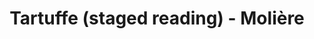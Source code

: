 ---
layout: production
title: Tartuffe (staged reading) - Molière
dates: June 8, 2014
location: Chief O’Neill’s Pub & Restaurant, Chicago
synopsis: Accidental Shakespeare Theatre Company performs a staged reading of one of Moliere's best loved -- and most clever -- comedies. Few scoundrels are as roguish, charming or hilarious as the titular Tartuffe, an impostor who insinuates himself into the home of Orgon and his family, quickly throwing the entire household into chaos. As Orgon's infatuation with his guest and his phony piety grows, Tartuffe's deception threatens to turn downright damaging.

production:
- name: Margaretta Sacco
  title: Director

cast:
- actor: Ben Muller
  role: Tartuffe
- actor: Rocco Renda
  role: Orgon
- actor: Christian Isely
  role: Cleante
- actor: Geoff Zimmerman
  role: Damic/Officer
- actor: Kevin Sheehan
  role: Valere
- actor: Anu Bhatt
  role: Elmire
- actor: Julia Kessler
  role: Dorine
  actor_bio_url: http://accidentalshakespeare.com/about/company/julia_kessler
- actor: Christie Coran
  role: Mariane/Monsieur
- actor: Elizabeth Rentfro
  role: Madame Pernelle

images:
  - url: /assets/images/Tartuff.jpg
---